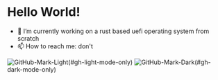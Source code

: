 # Hello World!

- 🔭 I’m currently working on a rust based uefi operating system  from scratch
- 📫 How to reach me: don't


![GitHub-Mark-Light](https://github-readme-stats.vercel.app/api/top-langs/?username=IdoMessenberg&layout=compact)(#gh-light-mode-only)
![GitHub-Mark-Dark](https://github-readme-stats.vercel.app/api/top-langs/?username=IdoMessenberg&theme=dark&layout=compact)(#gh-dark-mode-only)

